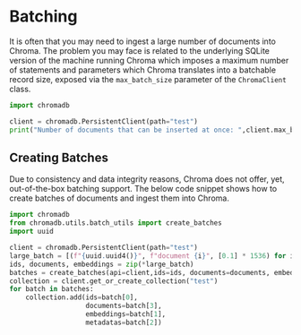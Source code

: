 # Batching

It is often that you may need to ingest a large number of documents into Chroma. The problem you may face is related to
the underlying SQLite version of the machine running Chroma which imposes a maximum number of statements and parameters
which Chroma translates into a batchable record size, exposed via the `max_batch_size` parameter of the `ChromaClient`
class.

```python
import chromadb

client = chromadb.PersistentClient(path="test")
print("Number of documents that can be inserted at once: ",client.max_batch_size)
```


## Creating Batches

Due to consistency and data integrity reasons, Chroma does not offer, yet, out-of-the-box batching support. The below code snippet
shows how to create batches of documents and ingest them into Chroma.

```python
import chromadb
from chromadb.utils.batch_utils import create_batches
import uuid

client = chromadb.PersistentClient(path="test")
large_batch = [(f"{uuid.uuid4()}", f"document {i}", [0.1] * 1536) for i in range(1000)]
ids, documents, embeddings = zip(*large_batch)
batches = create_batches(api=client,ids=ids, documents=documents, embeddings=embeddings)
collection = client.get_or_create_collection("test")
for batch in batches:
    collection.add(ids=batch[0],
                   documents=batch[3],
                   embeddings=batch[1],
                   metadatas=batch[2])

```
